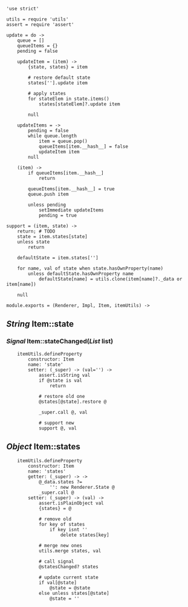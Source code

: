 	'use strict'

	utils = require 'utils'
	assert = require 'assert'

	update = do ->
		queue = []
		queueItems = {}
		pending = false

		updateItem = (item) ->
			{state, states} = item

			# restore default state
			states[''].update item

			# apply states
			for stateElem in state.items()
				states[stateElem]?.update item

			null

		updateItems = ->
			pending = false
			while queue.length
				item = queue.pop()
				queueItems[item.__hash__] = false
				updateItem item
			null

		(item) ->
			if queueItems[item.__hash__]
				return

			queueItems[item.__hash__] = true
			queue.push item

			unless pending
				setImmediate updateItems
				pending = true

	support = (item, state) ->
		return; # TODO
		state = item.states[state]
		unless state
			return

		defaultState = item.states['']

		for name, val of state when state.hasOwnProperty(name)
			unless defaultState.hasOwnProperty name
				defaultState[name] = utils.clone(item[name]?._data or item[name])

		null

	module.exports = (Renderer, Impl, Item, itemUtils) ->

*String* Item::state
--------------------

### *Signal* Item::stateChanged(*List* list)

		itemUtils.defineProperty
			constructor: Item
			name: 'state'
			setter: (_super) -> (val='') ->
				assert.isString val
				if @state is val
					return

				# restore old one
				@states[@state].restore @

				_super.call @, val

				# support new
				support @, val

*Object* Item::states
---------------------

		itemUtils.defineProperty
			constructor: Item
			name: 'states'
			getter: (_super) -> ->
				@_data.states ?=
					'': new Renderer.State @
				_super.call @
			setter: (_super) -> (val) ->
				assert.isPlainObject val
				{states} = @

				# remove old
				for key of states
					if key isnt ''
						delete states[key]

				# merge new ones
				utils.merge states, val

				# call signal
				@statesChanged? states

				# update current state
				if val[@state]
					@state = @state
				else unless states[@state]
					@state = ''
